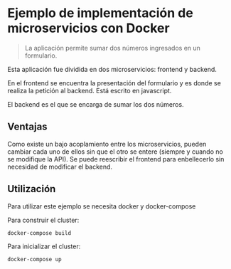 # Ejemplo de implementación de microservicios con Docker

> La aplicación permite sumar dos números ingresados
en un formulario.

Esta aplicación fue dividida en dos microservicios: frontend y backend.

En el frontend se encuentra la presentación del formulario y es donde se realiza
la petición al backend. Está escrito en javascript.

El backend es el que se encarga de sumar los dos números.


## Ventajas
Como existe un bajo acoplamiento entre los microservicios, pueden cambiar
cada uno de ellos sin que el otro se entere (siempre y cuando no se modifique la
API). Se puede reescribir el frontend para enbellecerlo sin necesidad de
modificar el backend.


## Utilización
Para utilizar este ejemplo se necesita docker y docker-compose

Para construir el cluster:

```bash
docker-compose build
```

Para inicializar el cluster:

```bash
docker-compose up
```
